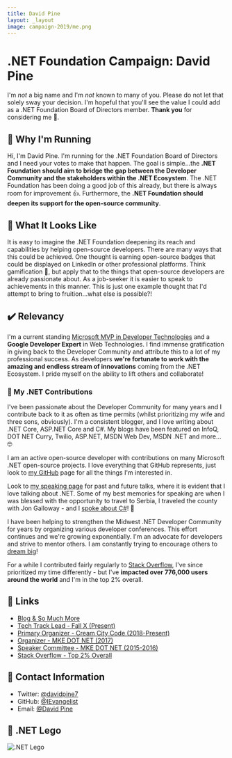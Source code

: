```yaml
---
title: David Pine
layout: _layout
image: campaign-2019/me.png
---
```


# .NET Foundation Campaign: David Pine

I'm _not_ a big name and I'm _not_ known to many of you. Please do not let that solely sway your decision. I'm hopeful that you'll see the value I could add as a .NET Foundation Board of Directors member. __Thank you__ for considering me 🙏.

## 🏃 Why I'm Running
Hi, I'm David Pine. I'm running for the .NET Foundation Board of Directors and I need your votes to make that happen. The goal is simple...the __.NET Foundation should aim to bridge the gap between the Developer Community and the stakeholders within the .NET Ecosystem__. The .NET Foundation has been doing a good job of this already, but there is always room for improvement 👍. Furthermore, the __.NET Foundation should deepen its support for the open-source community__.

## 👀 What It Looks Like
It is easy to imagine the .NET Foundation deepening its reach and capabilities by helping open-source developers. There are many ways that this could be achieved. One thought is earning open-source badges that could be displayed on LinkedIn or other professional platforms. Think gamification 🤔, but apply that to the things that open-source developers are already passionate about. As a job-seeker it is easier to speak to achievements in this manner. This is just one example thought that I'd attempt to bring to fruition...what else is possible?!

## ✔️ Relevancy
I'm a current standing [Microsoft MVP in Developer Technologies](https://mvp.microsoft.com/en-us/publicprofile/5002736) and a __Google Developer Expert__ in Web Technologies. I find immense gratification in giving back to the Developer Community and attribute this to a lot of my professional success. As developers __we're fortunate to work with the amazing and endless stream of innovations__ coming from the .NET Ecosystem. I pride myself on the ability to lift others and collaborate!

### 🎁 My .NET Contributions
I've been passionate about the Developer Community for many years and I contribute back to it as often as time permits (whilst prioritizing my wife and three sons, obviously). I'm a consistent blogger, and I love writing about .NET Core, ASP.NET Core and C#. My blogs have been featured on InfoQ, DOT NET Curry, Twilio, ASP.NET, MSDN Web Dev, MSDN .NET and more... 🤓

I am an active open-source developer with contributions on many Microsoft .NET open-source projects. I love everything that GitHub represents, just look to [my GitHub](https://github.com/IEvangelist) page for all the things I'm interested in.

Look to [my speaking page](https://davidpine.net/speaking/) for past and future talks, where it is evident that I love talking about .NET. Some of my best memories for speaking are when I was blessed with the opportunity to travel to Serbia, I traveled the county with Jon Galloway - and I [spoke about C#](https://davidpine.net/blog/journey-of-a-lifetime/)! 🤘

I have been helping to strengthen the Midwest .NET Developer Community for years by organizing various developer conferences. This effort continues and we're growing exponentially. I'm an advocate for developers and strive to mentor others. I am constantly trying to encourage others to [dream big](https://medium.com/@davidpine7/upgrade-yourself-becoming-a-microsoft-mvp-5a61826de93f)!

For a while I contributed fairly regularly to [Stack Overflow](https://stackoverflow.com/users/2410379/david-pine), I've since prioritized my time differently - but I've __impacted over 776,000 users around the world__ and I'm in the top 2% overall.

## 🔗 Links
* [Blog & So Much More](https://davidpine.net/)
* [Tech Track Lead - Fall X (Present)](https://fallexperiment.com/)
* [Primary Organizer - Cream City Code (2018-Present)](https://www.creamcitycode.com/)
* [Organizer - MKE DOT NET (2017)](http://archive.creamcitycode.com/2017/)
* [Speaker Committee - MKE DOT NET (2015-2016)](http://archive.creamcitycode.com/2016/)
* [Stack Overflow - Top 2% Overall](https://stackoverflow.com/users/2410379/david-pine)

## 📇 Contact Information
* Twitter: [@davidpine7](https://twitter.com/davidpine7)
* GitHub: [@IEvangelist](https://github.com/IEvangelist)
* Email: [@David Pine](mailto:david.pine.7@gmail.com)

## 🎨 .NET Lego

![.NET Lego](https://cdn-images-1.medium.com/max/2560/1*JoDgA47cmmpvXmkKHSvIRQ.jpeg)
